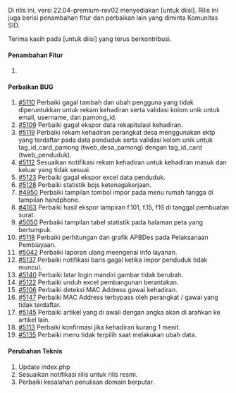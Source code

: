 Di rilis ini, versi 22.04-premium-rev02 menyediakan [untuk diisi]. Rilis ini juga berisi penambahan fitur dan perbaikan lain yang diminta Komunitas SID.

Terima kasih pada [untuk diisi] yang terus berkontribusi.

#### Penambahan Fitur
1. 


#### Perbaikan BUG

1. [#5110](https://github.com/OpenSID/OpenSID/issues/5110) Perbaiki gagal tambah dan ubah pengguna yang tidak diperuntukkan untuk rekam kehadiran serta validasi kolom unik untuk email, username, dan pamong_id.
2. [#5109](https://github.com/OpenSID/OpenSID/issues/5109) Perbaiki gagal ekspor data rekapitulasi kehadiran.
3. [#5119](https://github.com/OpenSID/OpenSID/issues/5119) Perbaiki rekam kehadiran perangkat desa menggunakan ektp yang terdaftar pada data penduduk serta validasi kolom unik untuk tag_id_card_pamong (tweb_desa_pamong) dengan tag_id_card (tweb_penduduk).
4. [#5112](https://github.com/OpenSID/OpenSID/issues/5112) Sesuaikan notifikasi rekam kehadiran untuk kehadiran masuk dan keluar yang tidak sesuai.
5. [#5123](https://github.com/OpenSID/OpenSID/issues/5123) Perbaiki gagal ekspor excel data penduduk.
6. [#5128](https://github.com/OpenSID/OpenSID/issues/5128) Perbaiki statistik bpjs ketenagakerjaan.
7. [#4950](https://github.com/OpenSID/OpenSID/issues/4950) Perbaiki tampilan tombol impor pada menu rumah tangga di tampilan handphone.
8. [#4163](https://github.com/OpenSID/OpenSID/issues/4163) Perbaiki hasil ekspor lampiran f.101, f.15, f16 di tanggal pembuatan surat.
9. [#5050](https://github.com/OpenSID/OpenSID/issues/5050) Perbaiki tampilan tabel statistik pada halaman peta yang bertumpuk.
10. [#5118](https://github.com/OpenSID/OpenSID/issues/5118) Perbaiki perhitungan dan grafik APBDes pada Pelaksanaan Pembiayaan.
11. [#5042](https://github.com/OpenSID/OpenSID/issues/5042) Perbaiki laporan ulang meengenai info layanan.
12. [#5137](https://github.com/OpenSID/OpenSID/issues/5137) Perbaiki notifikasi baris gagal ketika impor penduduk tidak muncul.
13. [#5140](https://github.com/OpenSID/OpenSID/issues/5140) Perbaiki latar login mandiri gambar tidak berubah.
14. [#5122](https://github.com/OpenSID/OpenSID/issues/5122) Perbaiki unduh excel pembangunan berantakan.
15. [#5106](https://github.com/OpenSID/OpenSID/issues/5106) Perbaiki deteksi MAC Address gawai kehadiran.
16. [#5147](https://github.com/OpenSID/OpenSID/issues/5147) Perbaiki MAC Address terbypass oleh perangkat / gawai yang tidak terdaftar.
17. [#5145](https://github.com/OpenSID/OpenSID/issues/5145) Perbaiki artikel yang di awali dengan angka akan di arahkan ke artikel lain.
18. [#5113](https://github.com/OpenSID/OpenSID/issues/5113) Perbaiki konfirmasi jika kehadiran kurang 1 menit.
19. [#5135](https://github.com/OpenSID/OpenSID/issues/5135) Perbaiki menu tidak terpilih saat melakukan ubah data.
#### Perubahan Teknis

1. Update index.php
2. Sesuaikan notifikasi rilis untuk rilis resmi.
3. Perbaiki kesalahan penulisan domain berputar.


